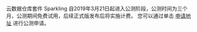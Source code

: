 ﻿云数据仓库套件 Sparkling 自2019年3月21日起进入公测阶段，公测时间为三个月，公测期间免费试用，后续正式版发布后将实施计费。
您可以通过单击 [申请地址](https://cloud.tencent.com/apply/p/j6anrrynyq) 进行公测申请。
